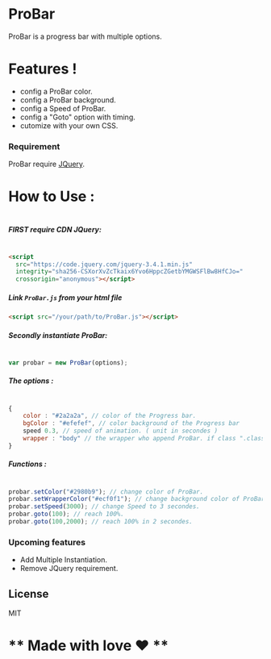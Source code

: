 # ProBar

ProBar is a progress bar with multiple options.

# Features !

  - config a ProBar color.
  - config a ProBar background.
  - config a Speed of ProBar.
  - config a "Goto" option with timing.
  - cutomize with your own CSS.

### Requirement

ProBar require [JQuery](https://code.jquery.com/).

# How to Use :
#
##### FIRST require CDN JQuery:
#
```html
<script
  src="https://code.jquery.com/jquery-3.4.1.min.js"
  integrity="sha256-CSXorXvZcTkaix6Yvo6HppcZGetbYMGWSFlBw8HfCJo="
  crossorigin="anonymous"></script>
```

##### Link `ProBar.js` from your html file
```html
<script src="/your/path/to/ProBar.js"></script>
```

##### Secondly instantiate ProBar:
#
```js
var probar = new ProBar(options);
```

##### The options :
#
```js
{
    color : "#2a2a2a", // color of the Progress bar. 
    bgColor : "#efefef", // color background of the Progress bar
    speed 0.3, // speed of animation. ( unit in secondes )
    wrapper : "body" // the wrapper who append ProBar. if class ".class" ,if id "#id" 
}
```

##### Functions :
#
```js
probar.setColor("#2980b9"); // change color of ProBar.
probar.setWrapperColor("#ecf0f1"); // change background color of ProBar.
probar.setSpeed(3000); // change Speed to 3 secondes.
probar.goto(100); // reach 100%.
probar.goto(100,2000); // reach 100% in 2 secondes.
```

### Upcoming features 

 - Add Multiple Instantiation.
 - Remove JQuery requirement.

License
----

MIT

# ** Made with love ❤ **

[jQuery]: <https://jquery.com>